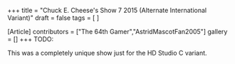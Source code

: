 +++
title = "Chuck E. Cheese's Show 7 2015 (Alternate International Variant)"
draft = false
tags = [ ]

[Article]
contributors = ["The 64th Gamer","AstridMascotFan2005"]
gallery = []
+++
TODO:

This was a completely unique show just for the HD Studio C variant.